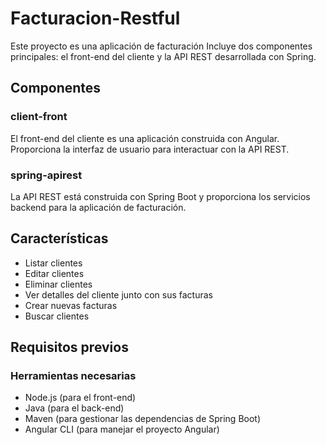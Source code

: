 # Facturacion-Restful

Este proyecto es una aplicación de facturación Incluye dos componentes principales: el front-end del cliente y la API REST desarrollada con Spring.

## Componentes

### client-front

El front-end del cliente es una aplicación construida con Angular. Proporciona la interfaz de usuario para interactuar con la API REST.

### spring-apirest

La API REST está construida con Spring Boot y proporciona los servicios backend para la aplicación de facturación.

## Características

- Listar clientes
- Editar clientes
- Eliminar clientes
- Ver detalles del cliente junto con sus facturas
- Crear nuevas facturas
- Buscar clientes

## Requisitos previos

### Herramientas necesarias

- Node.js (para el front-end)
- Java (para el back-end)
- Maven (para gestionar las dependencias de Spring Boot)
- Angular CLI (para manejar el proyecto Angular)

